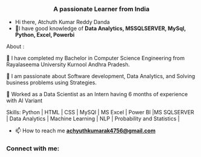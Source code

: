 <h3 align="center">A passionate Learner from India</h3>

- Hi there, Atchuth Kumar Reddy Danda
-  🌱I have good knowledge of **Data Analytics, MSSQLSERVER, MySql, Python, Excel, Powerbi**

About :

🔭 I have completed my Bachelor in Computer Science Engineering from Rayalaseema University Kurnool Andhra Pradesh.

🔭 I am passionate about Software development, Data Analytics, and Solving business problems using Strategies.

👯 Worked as a Data Scientist as an Intern having 6 months of experience with AI Variant

Skills:  Python | HTML | CSS | MySQl | MS Excel | Power BI |MS SQLSERVER | Data Analytics | Machine Learning | NLP | Probability and Statistics | 

- 📫 How to reach me **achyuthkumarak4756@gmail.com**

<h3 align="left">Connect with me:</h3>
<p align="left">
</p>
